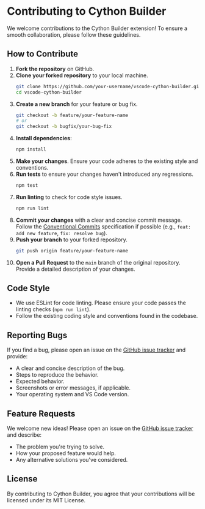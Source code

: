 # Contributing to Cython Builder

We welcome contributions to the Cython Builder extension! To ensure a smooth collaboration, please follow these guidelines.

## How to Contribute

1.  **Fork the repository** on GitHub.
2.  **Clone your forked repository** to your local machine.
    ```bash
    git clone https://github.com/your-username/vscode-cython-builder.git
    cd vscode-cython-builder
    ```
3.  **Create a new branch** for your feature or bug fix.
    ```bash
    git checkout -b feature/your-feature-name
    # or
    git checkout -b bugfix/your-bug-fix
    ```
4.  **Install dependencies**:
    ```bash
    npm install
    ```
5.  **Make your changes**. Ensure your code adheres to the existing style and conventions.
6.  **Run tests** to ensure your changes haven't introduced any regressions.
    ```bash
    npm test
    ```
7.  **Run linting** to check for code style issues.
    ```bash
    npm run lint
    ```
8.  **Commit your changes** with a clear and concise commit message. Follow the [Conventional Commits](https://www.conventionalcommits.org/en/v1.0.0/) specification if possible (e.g., `feat: add new feature`, `fix: resolve bug`).
9.  **Push your branch** to your forked repository.
    ```bash
    git push origin feature/your-feature-name
    ```
10. **Open a Pull Request** to the `main` branch of the original repository. Provide a detailed description of your changes.

## Code Style

-   We use ESLint for code linting. Please ensure your code passes the linting checks (`npm run lint`).
-   Follow the existing coding style and conventions found in the codebase.

## Reporting Bugs

If you find a bug, please open an issue on the [GitHub issue tracker](https://github.com/shajeen/vscode-cython-builder/issues) and provide:

-   A clear and concise description of the bug.
-   Steps to reproduce the behavior.
-   Expected behavior.
-   Screenshots or error messages, if applicable.
-   Your operating system and VS Code version.

## Feature Requests

We welcome new ideas! Please open an issue on the [GitHub issue tracker](https://github.com/shajeen/vscode-cython-builder/issues) and describe:

-   The problem you're trying to solve.
-   How your proposed feature would help.
-   Any alternative solutions you've considered.

## License

By contributing to Cython Builder, you agree that your contributions will be licensed under its MIT License.
